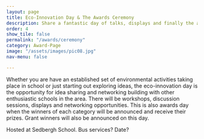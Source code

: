 ```yaml
---
layout: page
title: Eco-Innovation Day & The Awards Ceremony
description: Share a fantastic day of talks, displays and finally the award giving.
order: 4
show_tile: false
permalink: "/awards/ceremony"
category: Award-Page
image: "/assets/images/pic08.jpg"
nav-menu: false

---
```

Whether you are have an established set of environmental activities taking place in school
or just starting out exploring ideas, the eco-innovation day is the opportunity for idea
sharing and networking building with other enthusiastic schools in the area. There will be
workshops, discussion sessions, displays and networking opportunities. This is also awards
day when the winners of each category will be announced and receive their prizes. Grant
winners will also be announced on this day.

Hosted at Sedbergh School.
Bus services?
Date?
